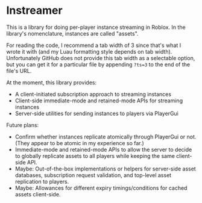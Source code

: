 # Instreamer

This is a library for doing per-player instance streaming in Roblox. In the library's nomenclature, instances are called "assets".

For reading the code, I recommend a tab width of 3 since that's what I wrote it with (and my Luau formatting style depends on tab width). Unfortunately GitHub does not provide this tab width as a selectable option, but you can get it for a particular file by appending `?ts=3` to the end of the file's URL.

At the moment, this library provides:
- A client-initiated subscription approach to streaming instances
- Client-side immediate-mode and retained-mode APIs for streaming instances
- Server-side utilities for sending instances to players via PlayerGui

Future plans:
- Confirm whether instances replicate atomically through PlayerGui or not. (They appear to be atomic in my experience so far.)
- Immediate-mode and retained-mode APIs to allow the server to decide to globally replicate assets to all players while keeping the same client-side API.
- Maybe: Out-of-the-box implementations or helpers for server-side asset databases, subscription request validation, and top-level asset replication to players.
- Maybe: Allowances for different expiry timings/conditions for cached assets client-side.

